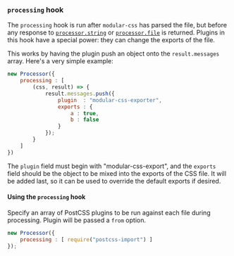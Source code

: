 ### `processing` hook

The `processing` hook is run after `modular-css` has parsed the file, but before any response to [`processor.string`](#proccesorstringname-css) or [`processor.file`](#processorfilepath) is returned. Plugins in this hook have a special power: they can change the exports of the file.

This works by having the plugin push an object onto the `result.messages` array. Here's a very simple example:

```js
new Processor({
    processing : [
        (css, result) => {
            result.messages.push({
                plugin  : "modular-css-exporter",
                exports : {
                    a : true,
                    b : false
                }
            });
        }
    ]
})
```

The `plugin` field must begin with "modular-css-export", and the `exports` field should be the object to be mixed into the exports of the CSS file. It will be added last, so it can be used to override the default exports if desired.

#### Using the `processing` hook

Specify an array of PostCSS plugins to be run against each file during processing. Plugin will be passed a `from` option.

```js
new Processor({
    processing : [ require("postcss-import") ]
});
```
